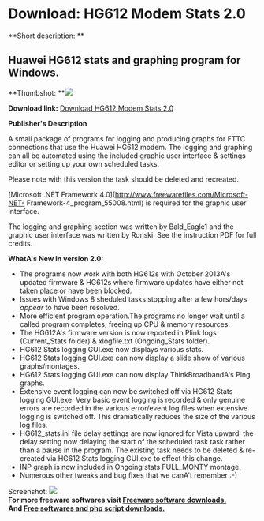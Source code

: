 # Download: HG612 Modem Stats 2.0

**Short description: **

## Huawei HG612 stats and graphing program for Windows.

  
**Thumbshot: **![](http://www.freewarefiles.com/screenshot/HG6121_md.jpg)   
  
**Download link:** [Download HG612 Modem Stats 2.0](http://freesoftwares.boysofts.com/HG612-Modem-Stats_program_84567.html)  
  

**Publisher's Description**  
  

A small package of programs for logging and producing graphs for FTTC
connections that use the Huawei HG612 modem. The logging and graphing can all
be automated using the included graphic user interface & settings editor or
setting up your own scheduled tasks.

Please note with this version the task should be deleted and recreated.

[Microsoft .NET Framework 4.0](http://www.freewarefiles.com/Microsoft-NET-
Framework-4_program_55008.html) is required for the graphic user interface.

The logging and graphing section was written by Bald_Eagle1 and the graphic
user interface was written by Ronski. See the instruction PDF for full
credits.

**WhatA's New in version 2.0:**

  * The programs now work with both HG612s with October 2013A's updated firmware & HG612s where firmware updates have either not taken place or have been blocked. 
  * Issues with Windows 8 sheduled tasks stopping after a few hors/days *appear* to have been resolved. 
  * More efficient program operation.The programs no longer wait until a called program completes, freeing up CPU & memory resources. 
  * The HG612A's firmware version is now reported in Plink logs (Current_Stats folder) & xlogfile.txt (Ongoing_Stats folder). 
  * HG612 Stats logging GUI.exe now displays various stats. 
  * HG612 Stats logging GUI.exe can now display a slide show of various graphs/montages. 
  * HG612 Stats logging GUI.exe can now display ThinkBroadbandA's Ping graphs. 
  * Extensive event logging can now be switched off via HG612 Stats logging GUI.exe. Very basic event logging is recorded & only genuine errors are recorded in the various error/event log files when extensive logging is switched off. This dramatically reduces the size of the various log files. 
  * HG612_stats.ini file delay settings are now ignored for Vista upward, the delay setting now delaying the start of the scheduled task task rather than a pause in the program. The existing task needs to be deleted & re-created via HG612 Stats logging GUI.exe to effect this change. 
  * INP graph is now included in Ongoing stats FULL_MONTY montage. 
  * Numerous other tweaks and bug fixes that we canA't remember :-) 

  
  
Screenshot: ![](http://www.freewarefiles.com/screenshot/HG6121.jpg)  
**For more freeware softwares visit [Freeware software downloads.](http://freesoftwares.boysofts.com/)**   
**And [Free softwares and php script downloads.](http://www.boysofts.com/)**


